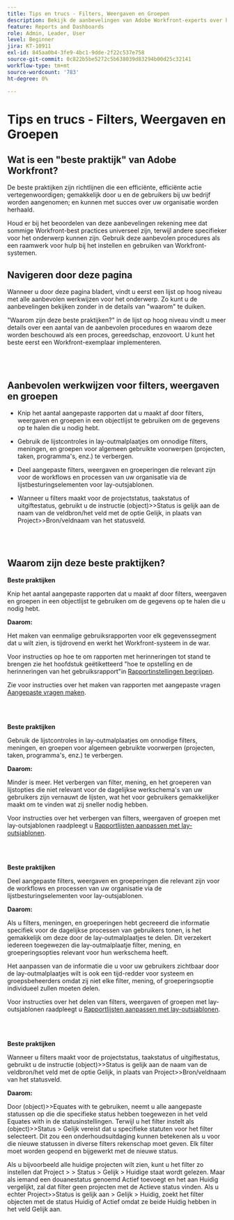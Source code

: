 ```yaml
---
title: Tips en trucs - Filters, Weergaven en Groepen
description: Bekijk de aanbevelingen van Adobe Workfront-experts over het instellen, beheren en gebruiken van Workfront-filters, -weergaven en -groepen.
feature: Reports and Dashboards
role: Admin, Leader, User
level: Beginner
jira: KT-10911
exl-id: 845aa0b4-3fe9-4bc1-9dde-2f22c537e758
source-git-commit: 0c822b5be5272c5b638039d83294b00d25c32141
workflow-type: tm+mt
source-wordcount: '783'
ht-degree: 0%

---
```


# Tips en trucs - Filters, Weergaven en Groepen

## Wat is een &quot;beste praktijk&quot; van Adobe Workfront?

De beste praktijken zijn richtlijnen die een efficiënte, efficiënte actie vertegenwoordigen; gemakkelijk door u en de gebruikers bij uw bedrijf worden aangenomen; en kunnen met succes over uw organisatie worden herhaald.

Houd er bij het beoordelen van deze aanbevelingen rekening mee dat sommige Workfront-best practices universeel zijn, terwijl andere specifieker voor het onderwerp kunnen zijn. Gebruik deze aanbevolen procedures als een raamwerk voor hulp bij het instellen en gebruiken van Workfront-systemen.

## Navigeren door deze pagina

Wanneer u door deze pagina bladert, vindt u eerst een lijst op hoog niveau met alle aanbevolen werkwijzen voor het onderwerp. Zo kunt u de aanbevelingen bekijken zonder in de details van &quot;waarom&quot; te duiken.

&quot;Waarom zijn deze beste praktijken?&quot; in de lijst op hoog niveau vindt u meer details over een aantal van de aanbevolen procedures en waarom deze worden beschouwd als een proces, gereedschap, enzovoort. U kunt het beste eerst een Workfront-exemplaar implementeren.

</br>
</br>

## Aanbevolen werkwijzen voor filters, weergaven en groepen

* Knip het aantal aangepaste rapporten dat u maakt af door filters, weergaven en groepen in een objectlijst te gebruiken om de gegevens op te halen die u nodig hebt.

* Gebruik de lijstcontroles in lay-outmalplaatjes om onnodige filters, meningen, en groepen voor algemeen gebruikte voorwerpen (projecten, taken, programma&#39;s, enz.) te verbergen.

* Deel aangepaste filters, weergaven en groeperingen die relevant zijn voor de workflows en processen van uw organisatie via de lijstbesturingselementen voor lay-outsjablonen.

* Wanneer u filters maakt voor de projectstatus, taakstatus of uitgiftestatus, gebruikt u de instructie (object)>>Status is gelijk aan de naam van de veldbron/het veld met de optie Gelijk, in plaats van Project>>Bron/veldnaam van het statusveld.

</br>
</br>

## Waarom zijn deze beste praktijken?

**Beste praktijken**

Knip het aantal aangepaste rapporten dat u maakt af door filters, weergaven en groepen in een objectlijst te gebruiken om de gegevens op te halen die u nodig hebt.

**Daarom:**

Het maken van eenmalige gebruiksrapporten voor elk gegevenssegment dat u wilt zien, is tijdrovend en werkt het Workfront-systeem in de war.

Voor instructies op hoe te om rapporten met herinneringen tot stand te brengen zie het hoofdstuk geëtiketteerd &quot;hoe te opstelling en de herinneringen van het gebruiksrapport&quot;in [Rapportinstellingen begrijpen](https://experienceleague.adobe.com/docs/workfront-learn/tutorials-workfront/reporting/basic-reporting/report-settings.html).

Zie voor instructies over het maken van rapporten met aangepaste vragen [Aangepaste vragen maken](https://experienceleague.adobe.com/docs/workfront-learn/tutorials-workfront/reporting/intermediate-reporting/custom-prompts.html).

</br>
</br>

**Beste praktijken**

Gebruik de lijstcontroles in lay-outmalplaatjes om onnodige filters, meningen, en groepen voor algemeen gebruikte voorwerpen (projecten, taken, programma&#39;s, enz.) te verbergen.

**Daarom:**

Minder is meer. Het verbergen van filter, mening, en het groeperen van lijstopties die niet relevant voor de dagelijkse werkschema&#39;s van uw gebruikers zijn vernauwt de lijsten, wat het voor gebruikers gemakkelijker maakt om te vinden wat zij sneller nodig hebben.

Voor instructies over het verbergen van filters, weergaven of groepen met lay-outsjablonen raadpleegt u [Rapportlijsten aanpassen met lay-outsjablonen](https://experienceleague.adobe.com/docs/workfront-learn/tutorials-workfront/administration-and-setup/layout-templates/customize-reporting-lists-with-layout-templates.html).

</br>
</br>

**Beste praktijken**

Deel aangepaste filters, weergaven en groeperingen die relevant zijn voor de workflows en processen van uw organisatie via de lijstbesturingselementen voor lay-outsjablonen.

**Daarom:**

Als u filters, meningen, en groeperingen hebt gecreeerd die informatie specifiek voor de dagelijkse processen van gebruikers tonen, is het gemakkelijk om deze door de lay-outmalplaatjes te delen. Dit verzekert iedereen toegewezen die lay-outmalplaatje filter, mening, en groeperingsopties relevant voor hun werkschema heeft.

Het aanpassen van de informatie die u voor uw gebruikers zichtbaar door de lay-outmalplaatjes wilt is ook een tijd-redder voor systeem en groepsbeheerders omdat zij niet elke filter, mening, of groeperingsoptie individueel zullen moeten delen.

Voor instructies over het delen van filters, weergaven of groepen met lay-outsjablonen raadpleegt u [Rapportlijsten aanpassen met lay-outsjablonen](https://experienceleague.adobe.com/docs/workfront-learn/tutorials-workfront/administration-and-setup/layout-templates/customize-reporting-lists-with-layout-templates.html).

</br>
</br>

**Beste praktijken**

Wanneer u filters maakt voor de projectstatus, taakstatus of uitgiftestatus, gebruikt u de instructie (object)>>Status is gelijk aan de naam van de veldbron/het veld met de optie Gelijk, in plaats van Project>>Bron/veldnaam van het statusveld.

**Daarom:**

Door (object)>>Equates with te gebruiken, neemt u alle aangepaste statussen op die die specifieke status hebben toegewezen in het veld Equates with in de statusinstellingen. Terwijl u het filter instelt als (object)>>Status > Gelijk vereist dat u specifieke statuten voor het filter selecteert. Dit zou een onderhoudsuitdaging kunnen betekenen als u voor die nieuwe statussen in diverse filters rekenschap moet geven. Elk filter moet worden geopend en bijgewerkt met de nieuwe status.

Als u bijvoorbeeld alle huidige projecten wilt zien, kunt u het filter zo instellen dat Project > > Status > Gelijk > Huidige staat wordt gelezen. Maar als iemand een douanestatus genoemd Actief toevoegt en het aan Huidig vergelijkt, zal dat filter geen projecten met de Actieve status vinden. Als u echter Project>>Status is gelijk aan > Gelijk > Huidig, zoekt het filter objecten met de status Huidig of Actief omdat ze beide Huidig hebben in het veld Gelijk aan.
